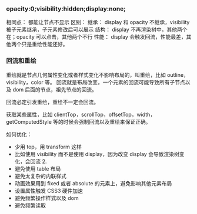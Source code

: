 ### opacity:0;visibility:hidden;display:none;

相同点：
都能让节点不显示
区别：
继承：
display 和 opacity 不继承，visibility 被子元素继承，子元素修改后可以展示
结构：
display 不再渲染树中，其他两个在；opacity 可以点击，其他两个不行
性能：
display 会触发回流，性能最差，其他两个只是重绘性能还好。

### 回流和重绘

重绘就是节点几何属性变化或者样式变化不影响布局的，叫重绘，比如 outline，visibility，color 等。
回流就是布局改变，一个元素的回流可能导致所有子节点以及 dom 后面的节点，祖先节点的回流。

回流必定引发重绘，重绘不一定会回流。

获取某些属性，比如 clientTop，scrollTop，offsetTop，width，getComputedStyle 等的时候会强制回流以及重绘来保证正确。

如何优化：

- 少用 top，用 transform 这样
- 比如使用 visibility 而不是使用 display，因为改变 display 会导致渲染树变化，会回流 2.
- 避免使用 table 布局
- 避免太复杂的内联样式
- 动画效果用到 fixed 或者 absolute 的元素上，避免影响其他元素布局
- 设置属性触发 CSS3 硬件加速
- 避免频繁操作样式以及 dom
- 避免频繁读取
